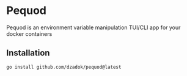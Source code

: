 # Pequod

Pequod is an environment variable manipulation TUI/CLI app for your docker containers

## Installation

```bash
go install github.com/dzadok/pequod@latest
```
